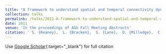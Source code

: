```yaml
---
title: "A framework to understand spatial and temporal connectivity dynamics at hill slope and catchment scales."
collection: talks
permalink: /talks/2011-A-framework-to-understand-spatial-and-temporal-connectivity-dynamics-at-hill-slope-and-catchment-scales
date: 2011
venue: 'In the proceedings of AGU Fall Meeting Abstracts'
citation: ' S. {Reaney},  L. {Bracken},  S. {Lane},  D. {Milledge},  C. {Williams}, &quot;A framework to understand spatial and temporal connectivity dynamics at hill slope and catchment scales..&quot; In the proceedings of AGU Fall Meeting Abstracts, 2011.'
---
```

Use [Google Scholar](https://scholar.google.com/scholar?q=A+framework+to+understand+spatial+and+temporal+connectivity+dynamics+at+hill+slope+and+catchment+scales.){:target="_blank"} for full citation